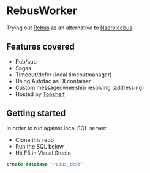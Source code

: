 RebusWorker
===========

Trying out [Rebus](https://github.com/rebus-org/Rebus) as an alternative to [Nservicebus](https://github.com/Particular/NServiceBus)

## Features covered ##
* Pub/sub
* Sagas
* Timeout/defer (local timeoutmanager)
* Using Autofac as DI container
* Custom messageownership resolving (addressing)
* Hosted by [Topshelf](https://github.com/Topshelf/Topshelf)


## Getting started ##
In order to run against local SQL server:

* Clone this repo
* Run the SQL below
* Hit F5 in Visual Studio

```sql
create database 'rebus_test'
```
